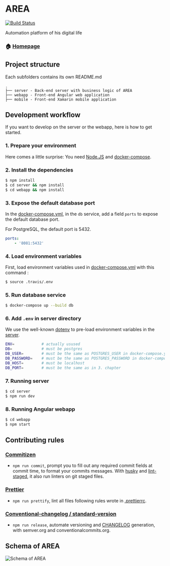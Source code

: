 # AREA

[![Build Status](https://travis-ci.com/pacome35220/AREA.svg?branch=master)](https://travis-ci.com/pacome35220/AREA)

Automation platform of his digital life

### 🏠 [Homepage](https://github.com/pacome35220/AREA)

## Project structure

Each subfolders contains its own README.md

```console
.
├── server - Back-end server with business logic of AREA
├── webapp - Front-end Angular web application
├── mobile - Front-end Xamarin mobile application
```

## Development workflow

If you want to develop on the server or the webapp, here is how to get started.

### 1. Prepare your environment

Here comes a little surprise: You need [Node.JS](http://nodejs.org) and [docker-compose](https://docs.docker.com/compose/).

### 2. Install the dependencies

```sh
$ npm install
$ cd server && npm install
$ cd webapp && npm install
```

### 3. Expose the default database port

In the [docker-compose.yml](./docker-compose.yml), in the `db` service, add a field `ports` to expose the default database port.

For PostgreSQL, the default port is 5432.

```yml
ports:
    - '8081:5432'
```

### 4. Load environment variables

First, load environment variables used in [docker-compose.yml](./docker-compose.yml) with this command :

```sh
$ source .travis/.env
```

### 5. Run database service

```sh
$ docker-compose up --build db
```

### 6. Add `.env` in server directory

We use the well-known [dotenv](https://www.npmjs.com/package/dotenv) to pre-load environment variables in the [server](./server/.env).

```sh
ENV=            # actually usused
DB=             # must be postgres
DB_USER=        # must be the same as POSTGRES_USER in docker-compose.yml
DB_PASSWORD=    # must be the same as POSTGRES_PASSWORD in docker-compose.yml
DB_HOST=        # must be localhost
DB_PORT=        # must be the same as in 3. chapter
```

### 7. Running server

```sh
$ cd server
$ npm run dev
```

### 8. Running Angular webapp

```sh
$ cd webapp
$ npm start
```

## Contributing rules

### [Commitizen](github.com/commitizen/cz-cli)

-   `npm run commit`, prompt you to fill out any required commit fields at commit time, to format your commits messages. With [husky](github.com/typicode/husky) and [lint-staged](github.com/okonet/lint-staged), it also run linters on git staged files.

### [Prettier](github.com/prettier/prettier)

-   `npm run prettify`, lint all files following rules wrote in [.prettierrc](./.prettierrc).

### [Conventional-changelog / standard-version](https://github.com/conventional-changelog/standard-version)

-   `npm run release`, automate versioning and [CHANGELOG](./CHANGELOG.md) generation, with semver.org and conventionalcommits.org.

## Schema of AREA

![Schema of AREA](https://cdn.discordapp.com/attachments/638401431090626590/683306512092889245/Area.vpd.png)
